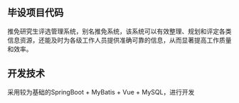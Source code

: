 ## 毕设项目代码
推免研究生评选管理系统，别名推免系统，该系统可以有效整理、规划和评定各类信息资源，还能及时为各级工作人员提供准确可靠的信息，从而显著提高工作质量和效率。
## 开发技术
采用较为基础的SpringBoot + MyBatis + Vue + MySQL，进行开发
